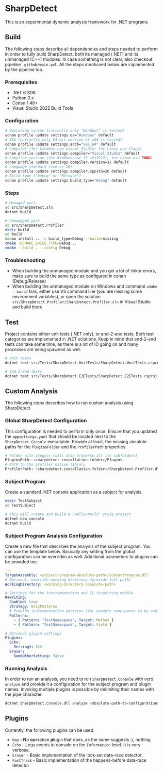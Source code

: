 # SharpDetect

This is an experimental dynamic analysis framework for .NET programs

## Build

The following steps describe all dependencies and steps needed to perform in order to fully build SharpDetect, both its managed (.NET) and its unmanaged (C++) modules. In case something is not clear, also checkout pipeline `.github/main.yml`. All the steps mentioned below are implemented by the pipeline too.

### Prerequisites

* .NET 6 SDK
* Python 3.x
* Conan 1.48+
* Visual Studio 2022 Build Tools

### Configuration

```bash
# Operating system (currently only "Windows" is tested)
conan profile update settings.os="Windows" default
# ISA (currently only 64-bit version of x86 is tested)
conan profile update settings.arch="x86_64" default
# Compiler (for Windows use Visual Studio; for Linux use Clang)
conan profile update settings.compiler="Visual Studio" default
# Compiler version (for Windows use 17 (VS2022), for Linux use TODO)
conan profile update settings.compiler.version=17 default
# Language standard (use >= 20)
conan profile update settings.compiler.cppstd=20 default
# Build type ("Debug" or "Release")
conan profile update settings.build_type="Debug" default
```

### Steps

```bash
# Managed part
cd src/SharpDetect.sln
dotnet build

# Unmanaged part
cd src/SharpDetect.Profiler
mkdir build
cd build
conan install .. -s build_type=Debug --build=missing
cmake -DCMAKE_BUILD_TYPE=Debug ..
cmake --build . --config Debug
```

### Troubleshooting
* When building the unmanaged module and you get a lot of linker errors, make sure to build the same type as configured in conan (Debug/Release)
* When building the unmanaged module on Windows and command `cmake --build` fails, either use VS command line (you are missing some environment variables), or open the solution `src/SharpDetect.Profiler/SharpDetect.Profiler.sln` in Visual Studio and build there

## Test

Project contains either unit tests (.NET only), or end-2-end tests. Both test categories are implemented in .NET solutions. Keep in mind that end-2-end tests can take some time, as there is a lot of IO going on and many processes are being spawned as well.

```bash
# Unit tests
dotnet test src/Tests/SharpDetect.UnitTests/SharpDetect.UnitTests.csproj

# End-2-end tests
dotnet test src/Tests/SharpDetect.E2ETests/SharpDetect.E2ETests.csproj
```

## Custom Analysis

The following steps describes how to run custom analysis using SharpDetect.

### Global SharpDetect Configuration

This configuration is needed to perform only once. Ensure that you updated the `appsettings.yaml` that should be located next to the `SharpDetect.Console` executable. Provide at least, the missing absolute paths for the `PluginsFolder` and the `ProfilerPath` properties. 

```bash
# Folder with plugins (will also traverse all its subfolders)
PluginsPath: <sharpdetect-installation-folder>/Plugins
# Path to the profiler native library
ProfilerPath: <sharpdetect-installation-folder>/SharpDetect.Profiler.dll
```

### Subject Program

Create a standard .NET console application as a subject for analysis.

```bash
mkdir TestSubject
cd TestSubject

# This will create and build a "Hello-World" style project
dotnet new console
dotnet build
```

### Subject Program Analysis Configuration

Create a new file that describes the analysis of the subject program. You can use the template below. Basically any setting from the global configuration can be overriden as well. Additional parameters to plugins can be provided too.

```yaml
---
TargetAssembly: <subject-program-absolute-path>/SubjectProgram.dll
# Optional: override working directory (provide full path)
WorkingDirectory: <working-directory-absolute-path>

# Settings for the instrumentation and IL inspecting module
Rewriting:
  Enabled: true
  Strategy: OnlyPatterns
  # Provide instrumentation patterns (for example namespaces to be analyzed)
  Patterns:
    - { Pattern: "TestNamespace", Target: Method }
    - { Pattern: "TestNamespace", Target: Field }

# Optional plugin settings
Plugins:
  Echo:
    Setting1: 123
  Eraser:
    SomeOtherSetting: false
```

### Running Analysis

In order to run an analysis, you need to run `SharpDetect.Console` with verb `analyze` and provide it a configuration for the subject program and plugin names. Invoking multiple plugins is possible by delimiting their names with the pipe character.

```bash
dotnet SharpDetect.Console.dll analyze <absolute-path-to-configuration> Echo|Eraser
```

## Plugins

Currently, the following plugins can be used:
* `Nop` - **N**o **o**peration **p**lugin that does, as the name suggests :), nothing
* `Echo` - Logs events to console on the `Information` level. It is very verbose.
* `Eraser` - Basic implementation of the lock-set data-race detector
* `FastTrack` - Basic implementation of the happens-before data-race detector
